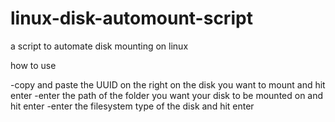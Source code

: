 # linux-disk-automount-script
a script to automate disk mounting on linux

how to use

-copy and paste the UUID on the right on the disk you want to mount and hit enter
-enter the path of the folder you want your disk to be mounted on and hit enter
-enter the filesystem type of the disk and hit enter
